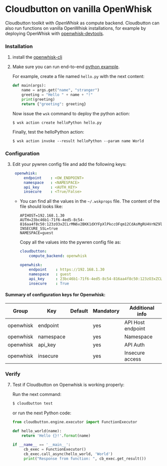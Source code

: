 # Cloudbutton on vanilla OpenWhisk

Cloudbutton toolkit with *OpenWhisk* as compute backend. Cloudbutton can also run functions on vanilla OpenWhisk installations, for example by deploying OpenWhisk with [openwhisk-devtools](https://github.com/apache/openwhisk-devtools).


### Installation

1. install the [openwhisk-cli](https://github.com/apache/openwhisk-cli)


2. Make sure you can run end-to-end [python example](https://github.com/apache/openwhisk/blob/master/docs/actions-python.md#creating-and-invoking-python-actions).

    For example, create a file named `hello.py` with the next content:
    
    ```python
    def main(args):
        name = args.get("name", "stranger")
        greeting = "Hello " + name + "!"
        print(greeting)
        return {"greeting": greeting}
    ```
    
    Now issue the `wsk` command to deploy the python action:
    
    ```
    $ wsk action create helloPython hello.py
    ```
    
    Finally, test the helloPython action:
    
    ```
    $ wsk action invoke --result helloPython --param name World
    ```

### Configuration

3. Edit your pywren config file and add the following keys:
   ```yaml
    openwhisk:
        endpoint    : <OW_ENDPOINT>
        namespace   : <NAMESPACE>
        api_key     : <AUTH_KEY>
        insecure    : <True/False>
    ```

    - You can find all the values in the `~/.wskprops` file. The content of the file should looks like:

        ```
        APIHOST=192.168.1.30
        AUTH=23bc46b1-71f6-4ed5-8c54-816aa4f8c50:123zO3xZCLrMN6v2BKK1dXYFpXlPkccOFqm12CdAsMgRU4VrNZ9lyGVCG
        INSECURE_SSL=true
        NAMESPACE=guest
        ```
        
        Copy all the values into the pywren config file as:
        
        ```yaml
        cloudbutton:
            compute_backend: openwhisk
        
        openwhisk:
            endpoint    : https://192.168.1.30
            namespace   : guest
            api_key     : 23bc46b1-71f6-4ed5-8c54-816aa4f8c50:123zO3xZCLrMN6v2BKK1dXYFpXlPkccOFqm12CdAsMgRU4VrNZ9lyGVCG
            insecure    : True
        ```

#### Summary of configuration keys for Openwhisk:

|Group|Key|Default|Mandatory|Additional info|
|---|---|---|---|---|
|openwhisk | endpoint | |yes | API Host endpoint |
|openwhisk | namespace | |yes | Namespace |
|openwhisk | api_key | |yes | API Auth|
|openwhisk | insecure | |yes | Insecure access |


### Verify

7. Test if Cloudbutton on Openwhisk is working properly:

   Run the next command:
   
   ```bash
   $ cloudbutton test
   ```
   
   or run the next Python code:
   
   ```python
   from cloudbutton.engine.executor import FunctionExecutor
   
   def hello_world(name):
       return 'Hello {}!'.format(name)
    
   if __name__ == '__main__':
        cb_exec = FunctionExecutor()
        cb_exec.call_async(hello_world, 'World')
        print("Response from function: ", cb_exec.get_result())
   ```

